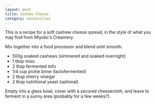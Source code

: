```yaml
---
layout: post
title: Cashew Cheese
category: necessities
---
```


This is a recipe for a soft cashew cheese spread, in the style of what you may
find from Miyoko's Creamery.

Mix together into a food processor and blend until smooth:
- 500g soaked cashews (simmered and soaked overnight)
- 1 tbsp miso
- 2 tbsp fermented tofu
- 1/4 cup pickle brine (lactofermented)
- 2 tbsp sherry vinegar
- 2 tbsp nutritional yeast (optional)

Empty into a glass bowl, cover with a secured cheesecloth, and leave to ferment
in a sunny area (probably for a few weeks?).
